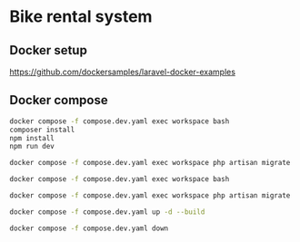 # Bike rental system

## Docker setup

https://github.com/dockersamples/laravel-docker-examples

## Docker compose

```bash
docker compose -f compose.dev.yaml exec workspace bash
composer install
npm install
npm run dev
```

```bash
docker compose -f compose.dev.yaml exec workspace php artisan migrate
```

```bash
docker compose -f compose.dev.yaml exec workspace bash
```

```bash
docker compose -f compose.dev.yaml exec workspace php artisan migrate
```

```bash
docker compose -f compose.dev.yaml up -d --build
```

```bash
docker compose -f compose.dev.yaml down
```


